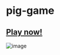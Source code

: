 # pig-game

## [Play now!](https://js-dice-game.netlify.app/)

![image](https://user-images.githubusercontent.com/65421302/98399742-bbadd380-2017-11eb-9e4b-ea466ebdfcc8.png)
